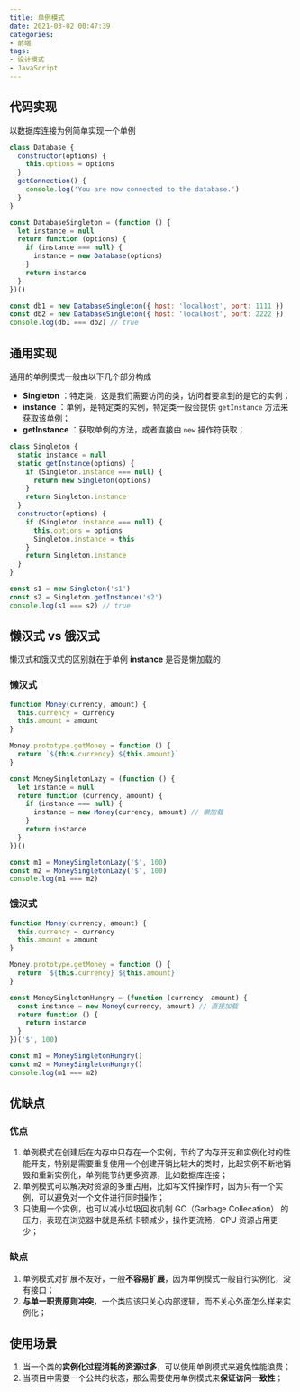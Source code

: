 ```yaml
---
title: 单例模式
date: 2021-03-02 00:47:39
categories: 
- 前端
tags:
- 设计模式
- JavaScript
---
```


## 代码实现

以数据库连接为例简单实现一个单例

```javascript
class Database {
  constructor(options) {
    this.options = options
  }
  getConnection() {
    console.log('You are now connected to the database.')
  }
}

const DatabaseSingleton = (function () {
  let instance = null
  return function (options) {
    if (instance === null) {
      instance = new Database(options)
    }
    return instance
  }
})()

const db1 = new DatabaseSingleton({ host: 'localhost', port: 1111 })
const db2 = new DatabaseSingleton({ host: 'localhost', port: 2222 })
console.log(db1 === db2) // true
```

## 通用实现

通用的单例模式一般由以下几个部分构成

- **Singleton** ：特定类，这是我们需要访问的类，访问者要拿到的是它的实例；
- **instance** ：单例，是特定类的实例，特定类一般会提供 `getInstance` 方法来获取该单例；
- **getInstance** ：获取单例的方法，或者直接由 `new` 操作符获取；

```javascript
class Singleton {
  static instance = null
  static getInstance(options) {
    if (Singleton.instance === null) {
      return new Singleton(options)
    }
    return Singleton.instance
  }
  constructor(options) {
    if (Singleton.instance === null) {
      this.options = options
      Singleton.instance = this
    }
    return Singleton.instance
  }
}

const s1 = new Singleton('s1')
const s2 = Singleton.getInstance('s2')
console.log(s1 === s2) // true
```

## 懒汉式 vs 饿汉式

懒汉式和饿汉式的区别就在于单例 **instance** 是否是懒加载的

### 懒汉式

```javascript
function Money(currency, amount) {
  this.currency = currency
  this.amount = amount
}

Money.prototype.getMoney = function () {
  return `${this.currency} ${this.amount}`
}

const MoneySingletonLazy = (function () {
  let instance = null
  return function (currency, amount) {
    if (instance === null) {
      instance = new Money(currency, amount) // 懒加载
    }
    return instance
  }
})()

const m1 = MoneySingletonLazy('$', 100)
const m2 = MoneySingletonLazy('$', 100)
console.log(m1 === m2)
```

### 饿汉式

```javascript
function Money(currency, amount) {
  this.currency = currency
  this.amount = amount
}

Money.prototype.getMoney = function () {
  return `${this.currency} ${this.amount}`
}

const MoneySingletonHungry = (function (currency, amount) {
  const instance = new Money(currency, amount) // 直接加载
  return function () {
    return instance
  }
})('$', 100)

const m1 = MoneySingletonHungry()
const m2 = MoneySingletonHungry()
console.log(m1 === m2)
```

## 优缺点

### 优点

1. 单例模式在创建后在内存中只存在一个实例，节约了内存开支和实例化时的性能开支，特别是需要重复使用一个创建开销比较大的类时，比起实例不断地销毁和重新实例化，单例能节约更多资源，比如数据库连接；
2. 单例模式可以解决对资源的多重占用，比如写文件操作时，因为只有一个实例，可以避免对一个文件进行同时操作；
3. 只使用一个实例，也可以减小垃圾回收机制 GC（Garbage Collecation） 的压力，表现在浏览器中就是系统卡顿减少，操作更流畅，CPU 资源占用更少；

### 缺点

1. 单例模式对扩展不友好，一般**不容易扩展**，因为单例模式一般自行实例化，没有接口；
2. **与单一职责原则冲突**，一个类应该只关心内部逻辑，而不关心外面怎么样来实例化；

## 使用场景

1. 当一个类的**实例化过程消耗的资源过多**，可以使用单例模式来避免性能浪费；
2. 当项目中需要一个公共的状态，那么需要使用单例模式来**保证访问一致性**；
